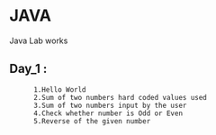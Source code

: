 # JAVA
Java Lab works 


 ## Day_1 : 
  
          1.Hello World
          2.Sum of two numbers hard coded values used
          3.Sum of two numbers input by the user
          4.Check whether number is Odd or Even
          5.Reverse of the given number
